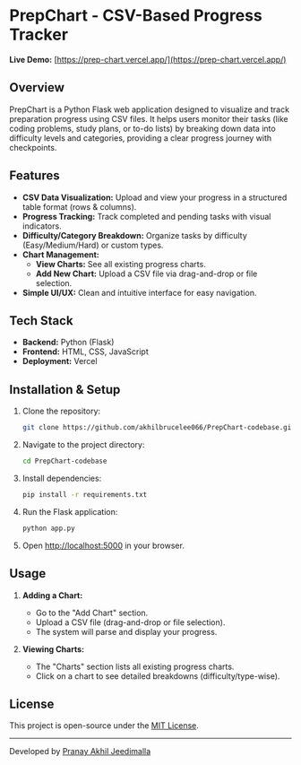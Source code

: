 # PrepChart - CSV-Based Progress Tracker  

**Live Demo:** [https://prep-chart.vercel.app/](https://prep-chart.vercel.app/)  

## Overview  
PrepChart is a Python Flask web application designed to visualize and track preparation progress using CSV files. It helps users monitor their tasks (like coding problems, study plans, or to-do lists) by breaking down data into difficulty levels and categories, providing a clear progress journey with checkpoints.  

## Features  
- **CSV Data Visualization:** Upload and view your progress in a structured table format (rows & columns).  
- **Progress Tracking:** Track completed and pending tasks with visual indicators.  
- **Difficulty/Category Breakdown:** Organize tasks by difficulty (Easy/Medium/Hard) or custom types.  
- **Chart Management:**  
  - **View Charts:** See all existing progress charts.  
  - **Add New Chart:** Upload a CSV file via drag-and-drop or file selection.  
- **Simple UI/UX:** Clean and intuitive interface for easy navigation.  

## Tech Stack  
- **Backend:** Python (Flask)  
- **Frontend:** HTML, CSS, JavaScript  
- **Deployment:** Vercel  

## Installation & Setup  
1. Clone the repository:  
   ```sh  
   git clone https://github.com/akhilbrucelee066/PrepChart-codebase.git  
   ```  
2. Navigate to the project directory:  
   ```sh  
   cd PrepChart-codebase  
   ```  
3. Install dependencies:  
   ```sh  
   pip install -r requirements.txt  
   ```  
4. Run the Flask application:  
   ```sh  
   python app.py  
   ```  
5. Open [http://localhost:5000](http://localhost:5000) in your browser.  

## Usage  
1. **Adding a Chart:**  
   - Go to the "Add Chart" section.  
   - Upload a CSV file (drag-and-drop or file selection).  
   - The system will parse and display your progress.  

2. **Viewing Charts:**  
   - The "Charts" section lists all existing progress charts.  
   - Click on a chart to see detailed breakdowns (difficulty/type-wise).  

## License  
This project is open-source under the [MIT License](LICENSE).

---  
Developed by [Pranay Akhil Jeedimalla](https://github.com/akhilbrucelee066)